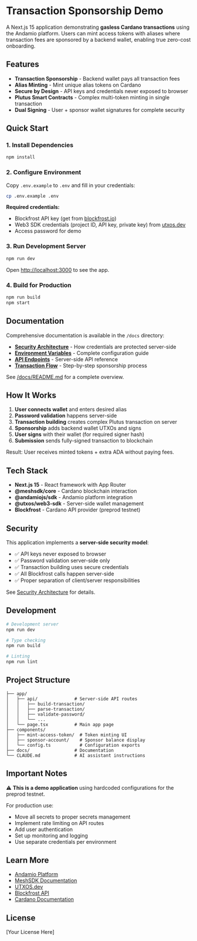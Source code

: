# Transaction Sponsorship Demo

A Next.js 15 application demonstrating **gasless Cardano transactions** using the Andamio platform. Users can mint access tokens with aliases where transaction fees are sponsored by a backend wallet, enabling true zero-cost onboarding.

## Features

- **Transaction Sponsorship** - Backend wallet pays all transaction fees
- **Alias Minting** - Mint unique alias tokens on Cardano
- **Secure by Design** - API keys and credentials never exposed to browser
- **Plutus Smart Contracts** - Complex multi-token minting in single transaction
- **Dual Signing** - User + sponsor wallet signatures for complete security

## Quick Start

### 1. Install Dependencies

```bash
npm install
```

### 2. Configure Environment

Copy `.env.example` to `.env` and fill in your credentials:

```bash
cp .env.example .env
```

**Required credentials:**
- Blockfrost API key (get from [blockfrost.io](https://blockfrost.io))
- Web3 SDK credentials (project ID, API key, private key) from [utxos.dev](https://utxos.dev)
- Access password for demo

### 3. Run Development Server

```bash
npm run dev
```

Open [http://localhost:3000](http://localhost:3000) to see the app.

### 4. Build for Production

```bash
npm run build
npm start
```

## Documentation

Comprehensive documentation is available in the `/docs` directory:

- **[Security Architecture](./docs/security-architecture.md)** - How credentials are protected server-side
- **[Environment Variables](./docs/environment-variables.md)** - Complete configuration guide
- **[API Endpoints](./docs/api-endpoints.md)** - Server-side API reference
- **[Transaction Flow](./docs/transaction-flow.md)** - Step-by-step sponsorship process

See [/docs/README.md](./docs/README.md) for a complete overview.

## How It Works

1. **User connects wallet** and enters desired alias
2. **Password validation** happens server-side
3. **Transaction building** creates complex Plutus transaction on server
4. **Sponsorship** adds backend wallet UTXOs and signs
5. **User signs** with their wallet (for required signer hash)
6. **Submission** sends fully-signed transaction to blockchain

Result: User receives minted tokens + extra ADA without paying fees.

## Tech Stack

- **Next.js 15** - React framework with App Router
- **@meshsdk/core** - Cardano blockchain interaction
- **@andamiojs/sdk** - Andamio platform integration
- **@utxos/web3-sdk** - Server-side wallet management
- **Blockfrost** - Cardano API provider (preprod testnet)

## Security

This application implements a **server-side security model**:

- ✅ API keys never exposed to browser
- ✅ Password validation server-side only
- ✅ Transaction building uses secure credentials
- ✅ All Blockfrost calls happen server-side
- ✅ Proper separation of client/server responsibilities

See [Security Architecture](./docs/security-architecture.md) for details.

## Development

```bash
# Development server
npm run dev

# Type checking
npm run build

# Linting
npm run lint
```

## Project Structure

```
├── app/
│   ├── api/              # Server-side API routes
│   │   ├── build-transaction/
│   │   ├── parse-transaction/
│   │   ├── validate-password/
│   │   └── ...
│   └── page.tsx          # Main app page
├── components/
│   ├── mint-access-token/  # Token minting UI
│   ├── sponsor-account/    # Sponsor balance display
│   └── config.ts           # Configuration exports
├── docs/                 # Documentation
└── CLAUDE.md             # AI assistant instructions
```

## Important Notes

⚠️ **This is a demo application** using hardcoded configurations for the preprod testnet.

For production use:
- Move all secrets to proper secrets management
- Implement rate limiting on API routes
- Add user authentication
- Set up monitoring and logging
- Use separate credentials per environment

## Learn More

- [Andamio Platform](https://andamio.io)
- [MeshSDK Documentation](https://meshjs.dev)
- [UTXOS.dev](https://utxos.dev)
- [Blockfrost API](https://docs.blockfrost.io)
- [Cardano Documentation](https://docs.cardano.org)

## License

[Your License Here]
